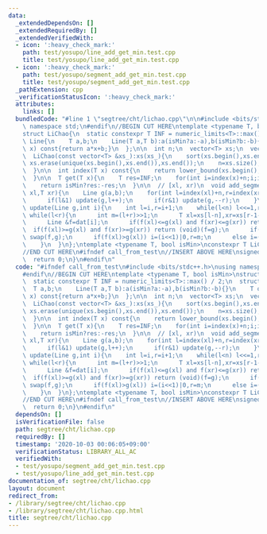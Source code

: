 ```yaml
---
data:
  _extendedDependsOn: []
  _extendedRequiredBy: []
  _extendedVerifiedWith:
  - icon: ':heavy_check_mark:'
    path: test/yosupo/line_add_get_min.test.cpp
    title: test/yosupo/line_add_get_min.test.cpp
  - icon: ':heavy_check_mark:'
    path: test/yosupo/segment_add_get_min.test.cpp
    title: test/yosupo/segment_add_get_min.test.cpp
  _pathExtension: cpp
  _verificationStatusIcon: ':heavy_check_mark:'
  attributes:
    links: []
  bundledCode: "#line 1 \"segtree/cht/lichao.cpp\"\n\n#include <bits/stdc++.h>\nusing\
    \ namespace std;\n#endif\n//BEGIN CUT HERE\ntemplate <typename T, bool isMin>\n\
    struct LiChao{\n  static constexpr T INF = numeric_limits<T>::max() / 2;\n  struct\
    \ Line{\n    T a,b;\n    Line(T a,T b):a(isMin?a:-a),b(isMin?b:-b){}\n    T operator()(T\
    \ x) const{return a*x+b;}\n  };\n\n  int n;\n  vector<T> xs;\n  vector<Line> dat;\n\
    \  LiChao(const vector<T> &xs_):xs(xs_){\n    sort(xs.begin(),xs.end());\n   \
    \ xs.erase(unique(xs.begin(),xs.end()),xs.end());\n    n=xs.size();\n    dat.assign(n<<1,Line(T(0),INF));\n\
    \  }\n\n  int index(T x) const{\n    return lower_bound(xs.begin(),xs.end(),x)-xs.begin();\n\
    \  }\n\n  T get(T x){\n    T res=INF;\n    for(int i=index(x)+n;i;i>>=1) res=min(res,dat[i](x));\n\
    \    return isMin?res:-res;\n  }\n\n  // [xl, xr)\n  void add_segment(T a,T b,T\
    \ xl,T xr){\n    Line g(a,b);\n    for(int l=index(xl)+n,r=index(xr)+n;l<r;l>>=1,r>>=1){\n\
    \      if(l&1) update(g,l++);\n      if(r&1) update(g,--r);\n    }\n  }\n\n  void\
    \ update(Line g,int i){\n    int l=i,r=i+1;\n    while(l<n) l<<=1,r<<=1;\n   \
    \ while(l<r){\n      int m=(l+r)>>1;\n      T xl=xs[l-n],xr=xs[r-1-n],xm=xs[m-n];\n\
    \      Line &f=dat[i];\n      if(f(xl)<=g(xl) and f(xr)<=g(xr)) return;\n    \
    \  if(f(xl)>=g(xl) and f(xr)>=g(xr)) return (void)(f=g);\n      if(f(xm)>g(xm))\
    \ swap(f,g);\n      if(f(xl)>g(xl)) i=(i<<1)|0,r=m;\n      else i=(i<<1)|1,l=m;\n\
    \    }\n  }\n};\ntemplate <typename T, bool isMin>\nconstexpr T LiChao<T, isMin>::INF;\n\
    //END CUT HERE\n#ifndef call_from_test\n//INSERT ABOVE HERE\nsigned main(){\n\
    \  return 0;\n}\n#endif\n"
  code: "#ifndef call_from_test\n#include <bits/stdc++.h>\nusing namespace std;\n\
    #endif\n//BEGIN CUT HERE\ntemplate <typename T, bool isMin>\nstruct LiChao{\n\
    \  static constexpr T INF = numeric_limits<T>::max() / 2;\n  struct Line{\n  \
    \  T a,b;\n    Line(T a,T b):a(isMin?a:-a),b(isMin?b:-b){}\n    T operator()(T\
    \ x) const{return a*x+b;}\n  };\n\n  int n;\n  vector<T> xs;\n  vector<Line> dat;\n\
    \  LiChao(const vector<T> &xs_):xs(xs_){\n    sort(xs.begin(),xs.end());\n   \
    \ xs.erase(unique(xs.begin(),xs.end()),xs.end());\n    n=xs.size();\n    dat.assign(n<<1,Line(T(0),INF));\n\
    \  }\n\n  int index(T x) const{\n    return lower_bound(xs.begin(),xs.end(),x)-xs.begin();\n\
    \  }\n\n  T get(T x){\n    T res=INF;\n    for(int i=index(x)+n;i;i>>=1) res=min(res,dat[i](x));\n\
    \    return isMin?res:-res;\n  }\n\n  // [xl, xr)\n  void add_segment(T a,T b,T\
    \ xl,T xr){\n    Line g(a,b);\n    for(int l=index(xl)+n,r=index(xr)+n;l<r;l>>=1,r>>=1){\n\
    \      if(l&1) update(g,l++);\n      if(r&1) update(g,--r);\n    }\n  }\n\n  void\
    \ update(Line g,int i){\n    int l=i,r=i+1;\n    while(l<n) l<<=1,r<<=1;\n   \
    \ while(l<r){\n      int m=(l+r)>>1;\n      T xl=xs[l-n],xr=xs[r-1-n],xm=xs[m-n];\n\
    \      Line &f=dat[i];\n      if(f(xl)<=g(xl) and f(xr)<=g(xr)) return;\n    \
    \  if(f(xl)>=g(xl) and f(xr)>=g(xr)) return (void)(f=g);\n      if(f(xm)>g(xm))\
    \ swap(f,g);\n      if(f(xl)>g(xl)) i=(i<<1)|0,r=m;\n      else i=(i<<1)|1,l=m;\n\
    \    }\n  }\n};\ntemplate <typename T, bool isMin>\nconstexpr T LiChao<T, isMin>::INF;\n\
    //END CUT HERE\n#ifndef call_from_test\n//INSERT ABOVE HERE\nsigned main(){\n\
    \  return 0;\n}\n#endif\n"
  dependsOn: []
  isVerificationFile: false
  path: segtree/cht/lichao.cpp
  requiredBy: []
  timestamp: '2020-10-03 00:06:05+09:00'
  verificationStatus: LIBRARY_ALL_AC
  verifiedWith:
  - test/yosupo/segment_add_get_min.test.cpp
  - test/yosupo/line_add_get_min.test.cpp
documentation_of: segtree/cht/lichao.cpp
layout: document
redirect_from:
- /library/segtree/cht/lichao.cpp
- /library/segtree/cht/lichao.cpp.html
title: segtree/cht/lichao.cpp
---
```

